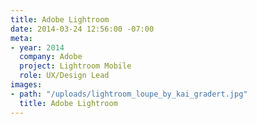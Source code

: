 ```yaml
---
title: Adobe Lightroom
date: 2014-03-24 12:56:00 -07:00
meta:
- year: 2014
  company: Adobe
  project: Lightroom Mobile
  role: UX/Design Lead
images:
- path: "/uploads/lightroom_loupe_by_kai_gradert.jpg"
  title: Adobe Lightroom
---
```


